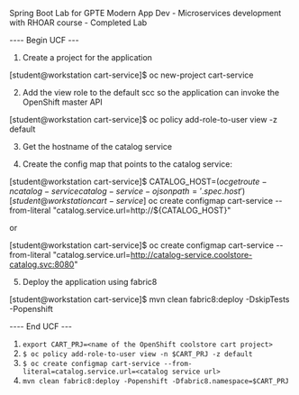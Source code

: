 Spring Boot Lab for GPTE Modern App Dev - Microservices development with RHOAR course - Completed Lab

---- Begin UCF ---

1. Create a project for the application

[student@workstation cart-service]$ oc new-project cart-service

2. Add the view role to the default scc so the application can invoke the OpenShift master API

[student@workstation cart-service]$ oc policy add-role-to-user view  -z default

3. Get the hostname of the catalog service

4. Create the config map that points to the catalog service:

[student@workstation cart-service]$ CATALOG_HOST=$(oc get route -n catalog-service catalog-service -o jsonpath='{.spec.host}')
[student@workstation cart-service]$ oc create configmap cart-service --from-literal "catalog.service.url=http://${CATALOG_HOST}"

or

[student@workstation cart-service]$ oc create configmap cart-service --from-literal "catalog.service.url=http://catalog-service.coolstore-catalog.svc:8080"

5. Deploy the application using fabric8

[student@workstation cart-service]$ mvn clean fabric8:deploy -DskipTests -Popenshift

---- End UCF ---

1.  `export CART_PRJ=<name of the OpenShift coolstore cart project>`
2. `$ oc policy add-role-to-user view -n $CART_PRJ -z default`
3. `$ oc create configmap cart-service --from-literal=catalog.service.url=<catalog service url>`
4. `mvn clean fabric8:deploy -Popenshift -Dfabric8.namespace=$CART_PRJ`
